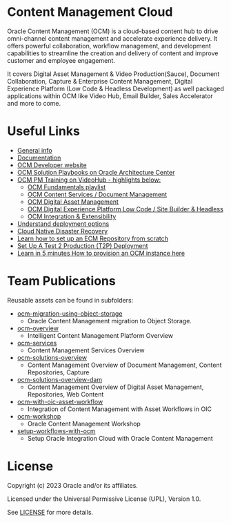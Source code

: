 # Content Management Cloud

Oracle Content Management (OCM) is a cloud-based content hub to drive omni-channel content management and accelerate experience delivery. It offers powerful collaboration, workflow management, and development capabilities to streamline the creation and delivery of content and improve customer and employee engagement.

It covers Digital Asset Management & Video Production(Sauce), Document Collaboration, Capture & Enterprise Content Management, Digital Experience Platform (Low Code & Headless Development) as well packaged applications within OCM like Video Hub, Email Builder, Sales Accelerator and more to come. 

# Useful Links

- [General info](http://oracle.com/content-management/)
- [Documentation](https://docs.oracle.com/en/cloud/paas/content-cloud/index.html/)
- [OCM Developer website](https://developer.oracle.com/technologies/content-management.html)
- [OCM Solution Playbooks on Oracle Architecture Center](https://docs.oracle.com/solutions/?q=&cType=reference-architectures%2Csolution-playbook%2Cbuilt-deployed&product=Content%20Management&sort=date-desc&lang=en/)
- [OCM PM Training on VideoHub - highlights below:](https://videohub.oracle.com/channel/Oracle%2BContent%2BManagement%2B%2528OCM%2529%2BTraining/167233142)
    - [OCM Fundamentals playlist](https://videohub.oracle.com/playlist/dedicated/167233142/1_qfyi6b02/)
    - [OCM Content Services / Document Management](https://videohub.oracle.com/playlist/dedicated/167233142/1_7up05717/)
    - [OCM Digital Asset Management](https://videohub.oracle.com/playlist/dedicated/167233142/1_kf36lrld/)
    - [OCM Digital Experience Platform Low Code / Site Builder & Headless](https://videohub.oracle.com/playlist/dedicated/167233142/1_bgzwwzgp)
    - [OCM Integration & Extensibility](https://videohub.oracle.com/playlist/dedicated/167233142/1_029312og/)
- [Understand deployment options](https://docs.oracle.com/en/cloud/paas/content-cloud/administer/understand-your-deployment-architecture-options.html#GUID-5A4B5098-5E15-448F-91D6-FE05F4ED15DA)
- [Cloud Native Disaster Recovery](https://docs.oracle.com/en/cloud/paas/content-cloud/administer/understand-your-deployment-architecture-options.html#GUID-84E5932D-9EBC-46F9-A243-5FA45BCA8579)
- [Learn how to set up an ECM Repository from scratch](https://docs.oracle.com/en/cloud/paas/content-cloud/content-capture-engineering/index.html#introduction)
- [Set Up A Test 2 Production (T2P) Deployment](https://docs.oracle.com/en/cloud/paas/content-cloud/administer/set-test-production-t2p-deployment.html#GUID-35087199-8AEC-403A-934B-6D85E771B330)
- [Learn in 5 minutes How to provision an OCM instance here](https://www.youtube.com/watch?v=v46zEhUYEQs/)

# Team Publications

Reusable assets can be found in subfolders:
- [ocm-migration-using-object-storage](ocm-migration-using-object-storage)
  - Oracle Content Management migration to Object Storage.
- [ocm-overview](ocm-overview)
  - Intelligent Content Management Platform Overview
- [ocm-services](ocm-services)
  - Content Management Services Overview
- [ocm-solutions-overview](ocm-solutions-overview)
  - Content Management Overview of Document Management, Content Repositories, Capture
- [ocm-solutions-overview-dam](ocm-solutions-overview-dam)
  - Content Management Overview of Digital Asset Management, Repositories, Web Content
- [ocm-with-oic-asset-workflow](ocm-with-oic-asset-workflow)
  - Integration of Content Management with Asset Workflows in OIC
- [ocm-workshop](ocm-workshop)
  - Oracle Content Management Workshop 
- [setup-workflows-with-ocm](setup-workflows-with-ocm)
  - Setup Oracle Integration Cloud with Oracle Content Management

# License

Copyright (c) 2023 Oracle and/or its affiliates.

Licensed under the Universal Permissive License (UPL), Version 1.0.

See [LICENSE](https://github.com/oracle-devrel/technology-engineering/blob/main/LICENSE) for more details.

